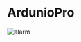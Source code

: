 # ArdunioPro

![alarm](https://github.com/LuaiObaid/ArdunioPro/assets/73743364/8064a84e-9bd3-4feb-a178-a8470698570f)
